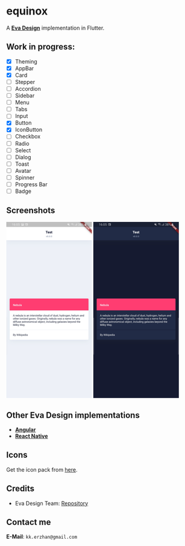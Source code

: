 # equinox

A [**Eva Design**](eva.design) implementation in Flutter.

## Work in progress:

- [x] Theming
- [x] AppBar
- [x] Card
- [ ] Stepper
- [ ] Accordion
- [ ] Sidebar
- [ ] Menu
- [ ] Tabs
- [ ] Input
- [x] Button
- [x] IconButton
- [ ] Checkbox
- [ ] Radio
- [ ] Select
- [ ] Dialog
- [ ] Toast
- [ ] Avatar
- [ ] Spinner
- [ ] Progress Bar
- [ ] Badge

## Screenshots

<img src="./screenshots/second.jpg" width="45%" />
<img src="./screenshots/first.jpg" width="45%" />

## Other Eva Design implementations

- [**Angular**](https://github.com/akveo/nebular)
- [**React Native**](https://github.com/akveo/react-native-ui-kitten)

## Icons

Get the icon pack from [here](https://github.com/piyushmaurya23/eva_icons_flutter).

## Credits

- Eva Design Team: [Repository](https://github.com/eva-design/eva)

## Contact me

**E-Mail**: `kk.erzhan@gmail.com`